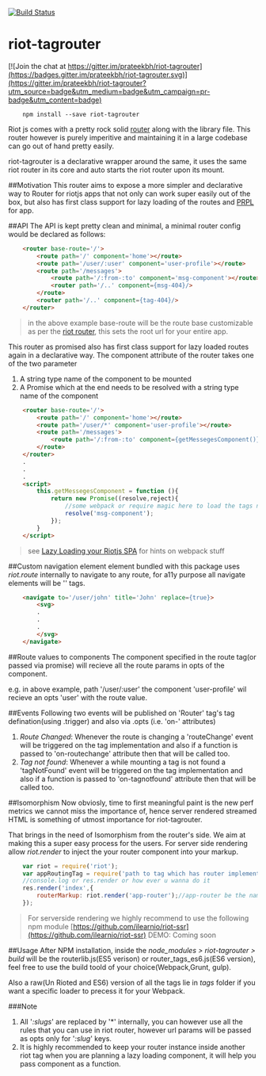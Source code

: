 [![Build Status](https://circleci.com/gh/prateekbh/riot-tagrouter.svg?style=shield)](https://github.com/prateekbh/riot-tagrouter)

# riot-tagrouter

[![Join the chat at https://gitter.im/prateekbh/riot-tagrouter](https://badges.gitter.im/prateekbh/riot-tagrouter.svg)](https://gitter.im/prateekbh/riot-tagrouter?utm_source=badge&utm_medium=badge&utm_campaign=pr-badge&utm_content=badge)

```shell
    npm install --save riot-tagrouter
```

Riot js comes with a pretty rock solid [router](http://riotjs.com/api/route/) along with the library file. 
This router however is purely imperitive and maintaining it in a large codebase can go out of hand pretty easily.

riot-tagrouter is a declarative wrapper around the same, it uses the same riot router in its core and 
auto starts the riot router upon its mount.

##Motivation
This router aims to expose a more simpler and declarative way to Router for riotjs apps that not only can work super easily out of the box, 
but also has first class support for lazy loading of the routes and [PRPL](https://www.polymer-project.org/1.0/toolbox/server) for app.

##API
The API is kept pretty clean and minimal, a minimal router config would be declared as follows:

``` html
    <router base-route='/'>
        <route path='/' component='home'></route>
        <route path='/user/:user' component='user-profile'></route>
        <route path='/messages'>
            <route path='/:from-:to' component='msg-component'></route>
            <router path='/..' component={msg-404}/>
        </route>
        <router path='/..' component={tag-404}/>
    </router>
```

> in the above example base-route will be the route base customizable as per the [riot router](http://riotjs.com/api/route/), this sets the root url for your entire app.


This router as promised also has first class support for lazy loaded routes again in a declarative way. The component attribute of the router takes one of the two parameter

 1. A string type name of the component to be mounted
 2. A Promise which at the end needs to be resolved with a string type name of the component

``` html
	<router base-route='/'>
        <route path='/' component='home'></route>
        <route path='/user/*' component='user-profile'></route>
        <route path='/messages'>
            <route path='/:from-:to' component={getMessegesComponent()}></route>
        </route>
    </router>
    .
    .
    .
    <script>
	    this.getMessegesComponent = function (){
		    return new Promise((resolve,reject){
			    //some webpack or require magic here to load the tags now
			    resolve('msg-component');
		    });
		}
    </script>
```

> see [Lazy Loading your Riotjs SPA](medium.com/@prateek.bh/lazy-loading-your-riotjs-spa-5f4e73011663) for hints on webpack stuff

##Custom navigation element
*<navigate>* element bundled with this package uses *riot.route* internally to navigate to any route, for a11y purpose all navigate elements will be '<a>' tags.  

``` html
    <navigate to='/user/john' title='John' replace={true}>
        <svg>
        .
        .
        .
        </svg>
    </navigate>
```
##Route values to components
The component specified in the route tag(or passed via promise) will recieve all the route params in opts of the component.

e.g. in above example, path '/user/:user' the component 'user-profile' wil recieve an opts 'user' with the route value.

##Events
Following two events will be published on 'Router' tag's tag defination(using .trigger) and also via .opts (i.e. 'on-' attributes)

1. *Route Changed*: Whenever the route is changing a 'routeChange' event will be triggered on the tag implementation and also if a function is passed to 'on-routechange' attribute
then that will be called too.
2. *Tag not found*: Whenever a while mounting a tag is not found a 'tagNotFound' event will be triggered on the tag implementation and also if a function is passed to 'on-tagnotfound' attribute
then that will be called too.

##Isomorphism
Now obviosly, time to first meaningful paint is the new perf metrics we cannot miss the importance of, hence server rendered streamed HTML is something of utmost importance for riot-tagrouter.

That brings in the need of Isomorphism from the router's side. We aim at making this a super easy process for the users.
For server side rendering allow *riot.render* to inject the your router component into your markup. 

``` javascript
    var riot = require('riot');
    var appRoutingTag = require('path to tag which has router implementations');
    //console.log or res.render or how ever u wanna do it
    res.render('index',{
        routerMarkup: riot.render('app-router');//app-router be the name of the tag in which you encapsulate the router tag
    });
```

> For serverside rendering we highly recommend to use the following npm module
> [https://github.com/ilearnio/riot-ssr](https://github.com/ilearnio/riot-ssr)
> DEMO: Coming soon

##Usage
After NPM installation, inside the *node_modules > riot-tagrouter > build* will be the routerlib.js(ES5 verison) or router_tags_es6.js(ES6 version), feel free to use the build toold of your choice(Webpack,Grunt, gulp).

Also a raw(Un Rioted and ES6) version of all the tags lie in *tags* folder if you want a specific loader to precess it for your Webpack.  

###Note
 1. All '*:slugs*' are replaced by '\*' internally, you can however use all the rules that you can use in riot router, however url params will be passed as opts only for '*:slug*' keys.
 2. It is highly recommended to keep your router instance inside another riot tag when you are planning a lazy loading component, it will help you pass component as a function.